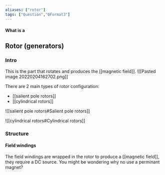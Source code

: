 ```yaml
---
aliases: ["rotor"]
tags: ["Question","QFormat3"]
---
```


#### What is a
## Rotor (generators)
### Intro
This is the part that rotates and produces the [[magnetic field]].
![[Pasted image 20220204162702.png]]

There are 2 main types of rotor configuration:
- [[salient pole rotors]]
- [[cylindrical rotors]]

![[salient pole rotors#Salient pole rotors]]

![[cylindrical rotors#Cylindrical rotors]]

### Structure
#### Field windings
The field windings are wrapped in the rotor to produce a [[magnetic field]], they require a DC source. You might be wondering why no use a perminant magnet?
